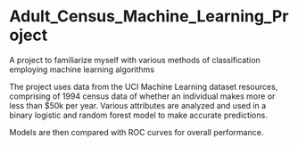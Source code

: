 # Adult_Census_Machine_Learning_Project
A project to familiarize myself with various methods of classification employing machine learning algorithms 

The project uses data from the UCI Machine Learning dataset resources, comprising of 1994 census data of whether an individual makes more
or less than $50k per year. Various attributes are analyzed and used in a binary logistic and random forest model to make accurate predictions.

Models are then compared with ROC curves for overall performance. 

